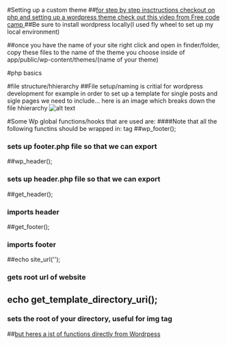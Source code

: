 #Setting up a custom theme
##[for step by step insctructions checkout on php and setting up a wordpress theme check out this video from Free code camp
](https://www.youtube.com/watch?v=KibbYf9avko)
##Be sure to install wordpress locally(I used fly wheel to set up my local environment)

##once you have the name of your site right click and open in finder/folder, copy these files to the name of the theme you choose inside of app/public/wp-content/themes/(name of your theme)

#php basics

#file structure/hhierarchy
##File setup/naming is critial for wordpress development for example in order to set up a template for single posts and sigle pages we need to include... here is an image which breaks down the file hhierarchy
![alt text](https://developer.wordpress.org/files/2014/10/Screenshot-2019-01-23-00.20.04.png "chart from worpress docs")

#Some Wp global functions/hooks that are used are:
####Note that all the following functins should be wrapped in: <?php ?> tag
##wp_footer();
### sets up footer.php file so that we can export
##wp_header();
### sets up header.php file so that we can export
##get_header();
### imports header
##get_footer();
### imports footer
##echo site_url('');
### gets root url of website
## echo get_template_directory_uri();
### sets the root of your directory, useful for img tag

##[but heres a ist of functions directly from Wordrpess
](https://codex.wordpress.org/Function_Reference)

